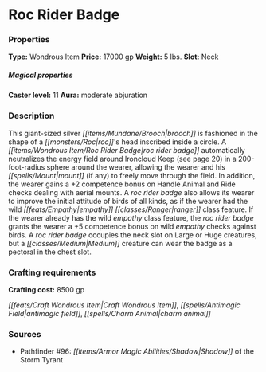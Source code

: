 ﻿---
Title: "Roc Rider Badge"
Type: "Wondrous Item"
Price: "17000 gp"
Weight: "5 lbs."
Slot: "Neck"
Caster level: "11"
Aura: "moderate abjuration"
Description: |
  "This giant-sized silver brooch is fashioned in the shape of a roc's head inscribed inside a circle. A _roc rider badge_ automatically neutralizes the energy field around Ironcloud Keep (see page 20) in a 200-foot-radius sphere around the wearer, allowing the wearer and his mount (if any) to freely move through the field. In addition, the wearer gains a +2 competence bonus on Handle Animal and Ride checks dealing with aerial mounts. A _roc rider badge_ also allows its wearer to improve the initial attitude of birds of all kinds, as if the wearer had the wild empathy ranger class feature. If the wearer already has the wild empathy class feature, the _roc rider badge_ grants the wearer a +5 competence bonus on wild empathy checks against birds. A _roc rider badge_ occupies the neck slot on Large or Huge creatures, but a Medium creature can wear the badge as a pectoral in the chest slot."
Crafting cost: "8500 gp"
Sources: "['Pathfinder #96: Shadow of the Storm Tyrant']"
---

# Roc Rider Badge

### Properties

**Type:** Wondrous Item **Price:** 17000 gp **Weight:** 5 lbs. **Slot:** Neck

##### Magical properties

**Caster level:** 11 **Aura:** moderate abjuration

### Description

This giant-sized silver _[[items/Mundane/Brooch|brooch]]_ is fashioned in the shape of a _[[monsters/Roc|roc]]_'s head inscribed inside a circle. A _[[items/Wondrous Item/Roc Rider Badge|roc rider badge]]_ automatically neutralizes the energy field around Ironcloud Keep (see page 20) in a 200-foot-radius sphere around the wearer, allowing the wearer and his _[[spells/Mount|mount]]_ (if any) to freely move through the field. In addition, the wearer gains a +2 competence bonus on Handle Animal and Ride checks dealing with aerial mounts. A _roc rider badge_ also allows its wearer to improve the initial attitude of birds of all kinds, as if the wearer had the wild _[[feats/Empathy|empathy]]_ _[[classes/Ranger|ranger]]_ class feature. If the wearer already has the wild _empathy_ class feature, the _roc rider badge_ grants the wearer a +5 competence bonus on wild _empathy_ checks against birds. A _roc rider badge_ occupies the neck slot on Large or Huge creatures, but a _[[classes/Medium|Medium]]_ creature can wear the badge as a pectoral in the chest slot.

### Crafting requirements

**Crafting cost:** 8500 gp

_[[feats/Craft Wondrous Item|Craft Wondrous Item]]_, _[[spells/Antimagic Field|antimagic field]]_, _[[spells/Charm Animal|charm animal]]_

### Sources

* Pathfinder #96: _[[items/Armor Magic Abilities/Shadow|Shadow]]_ of the Storm Tyrant